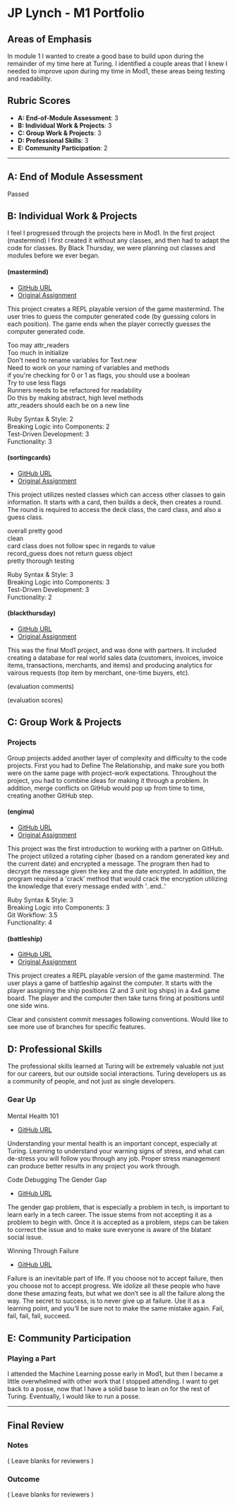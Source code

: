 # JP Lynch - M1 Portfolio

## Areas of Emphasis

In module 1 I wanted to create a good base to build upon during the remainder of my time here at Turing.  I identified a couple areas that I knew I needed to improve upon during my time in Mod1, these areas being testing and readability.

## Rubric Scores

* **A: End-of-Module Assessment**: 3
* **B: Individual Work & Projects**: 3
* **C: Group Work & Projects**: 3
* **D: Professional Skills**: 3
* **E: Community Participation**: 2

-----------------------

## A: End of Module Assessment

Passed


## B: Individual Work & Projects

I feel I progressed through the projects here in Mod1. In the first project (mastermind) I first created it without any classes, and then had to adapt the code for classes.  By Black Thursday, we were planning out classes and modules before we ever began.

#### (mastermind)

* [GitHub URL](https://github.com/JPLynch35/mastermind)
* [Original Assignment](http://backend.turing.io/module1/projects/mastermind)

This project creates a REPL playable version of the game mastermind.  The user tries to guess the computer generated code (by guessing colors in each position).  The game ends when the player correctly guesses the computer generated code.

Too may attr_readers  
Too much in initialize  
Don't need to rename variables for Text.new  
Need to work on your naming of variables and methods  
if you're checking for 0 or 1 as flags, you should use a boolean  
Try to use less flags  
Runners needs to be refactored for readability  
Do this by making abstract, high level methods  
attr_readers should each be on a new line  

Ruby Syntax & Style: 2  
Breaking Logic into Components: 2  
Test-Driven Development: 3  
Functionality: 3  

#### (sortingcards)

* [GitHub URL](https://github.com/JPLynch35/SortingCards)
* [Original Assignment](http://backend.turing.io/module1/projects/sorting_cards)

This project utilizes nested classes which can access other classes to gain information.  It starts with a card, then builds a deck, then creates a round.  The round is required to access the deck class, the card class, and also a guess class.

overall pretty good  
clean  
card class does not follow spec in regards to value  
record_guess does not return guess object  
pretty thorough testing  

Ruby Syntax & Style: 3  
Breaking Logic into Components: 3  
Test-Driven Development: 3  
Functionality: 2   

#### (blackthursday)

* [GitHub URL](https://github.com/JPLynch35/black_thursday)
* [Original Assignment](http://backend.turing.io/module1/projects/black_thursday)

This was the final Mod1 project, and was done with partners.  It included creating a database for real world sales data (customers, invoices, invoice items, transactions, merchants, and items) and producing analytics for vairous requests (top item by merchant, one-time buyers, etc).

(evaluation comments)

(evaluation scores)

## C: Group Work & Projects

### Projects

Group projects added another layer of complexity and difficulty to the code projects.  First you had to Define The Relationship, and make sure you both were on the same page with project-work expectations.  Throughout the project, you had to combine ideas for making it through a problem.  In addition, merge conflicts on GitHub would pop up from time to time, creating another GitHub step. 

#### (engima)

* [GitHub URL](https://github.com/MLuce/Enigma)
* [Original Assignment](http://backend.turing.io/module1/projects/enigma)

This project was the first introduction to working with a partner on GitHub. The project utilized a rotating cipher (based on a random generated key and the current date) and encrypted a message.  The program then had to decrypt the message given the key and the date encrypted.  In addition, the program required a 'crack' method that would crack the encryption utilizing the knowledge that every message ended with '..end..'

Ruby Syntax & Style: 3  
Breaking Logic into Components: 3   
Git Workflow: 3.5  
Functionality: 4  

#### (battleship)

* [GitHub URL](https://github.com/JPLynch35/Battleship)
* [Original Assignment](http://backend.turing.io/module1/projects/battleship#start-game-sequence)

This project creates a REPL playable version of the game mastermind.  The user plays a game of battleship against the computer.  It starts with the player assigning the ship positions (2 and 3 unit log ships) in a 4x4 game board.  The player and the computer then take turns firing at positions until one side wins.

Clear and consistent commit messages following conventions. Would like to see more use of branches for specific features. 

## D: Professional Skills
The professional skills learned at Turing will be extremely valuable not just for our careers, but our outside social interactions.  Turing developers us as a community of people, and not just as single developers. 

### Gear Up
#### 

Mental Health 101
* [GitHub URL](https://github.com/turingschool/gear-up/blob/master/Mod1_Week1_mental_health_101.md)

Understanding your mental health is an important concept, especially at Turing.  Learning to understand your warning signs of stress, and what can de-stress you will follow you through any job.  Proper stress management can produce better results in any project you work through.

Code Debugging The Gender Gap
* [GitHub URL](https://github.com/turingschool/gear-up/blob/master/Mod1_Week3_Code_debugging_compact_version.md)

The gender gap problem, that is especially a problem in tech, is important to learn early in a tech career.  The issue stems from not accepting it as a problem to begin with.  Once it is accepted as a problem, steps can be taken to correct the issue and to make sure everyone is aware of the blatant social issue.

Winning Through Failure
* [GitHub URL](https://github.com/turingschool/gear-up/blob/master/m4_sessions/1804inning/winning_through_failure.md)

Failure is an inevitable part of life.  If you choose not to accept failure, then you choose not to accept progress.  We idolize all these people who have done these amazing feats, but what we don’t see is all the failure along the way.  The secret to success, is to never give up at failure.  Use it as a learning point, and you’ll be sure not to make the same mistake again.  Fail, fail, fail, fail, succeed.

## E: Community Participation

### Playing a Part

I attended the Machine Learning posse early in Mod1, but then I became a little overwhelmed with other work that I stopped attending.  I want to get back to a posse, now that I have a solid base to lean on for the rest of Turing.  Eventually, I would like to run a posse.

------------------

## Final Review

### Notes

( Leave blanks for reviewers )

### Outcome

( Leave blanks for reviewers )
